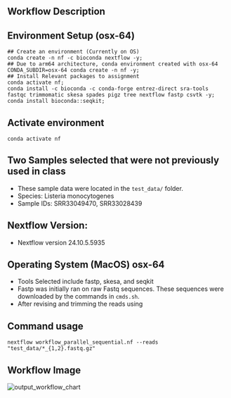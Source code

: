 ## Workflow Description

## Environment Setup (osx-64)
``` 
## Create an environment (Currently on OS)
conda create -n nf -c bioconda nextflow -y;
## Due to arm64 architecture, conda environment created with osx-64
CONDA_SUBDIR=osx-64 conda create -n nf -y;
## Install Relevant packages to assignment
conda activate nf;
conda install -c bioconda -c conda-forge entrez-direct sra-tools fastqc trimmomatic skesa spades pigz tree nextflow fastp csvtk -y;
conda install bioconda::seqkit;
```

## Activate environment
```conda activate nf```

## Two Samples selected that were not previously used in class
* These sample data were located in the ```test_data/``` folder.
* Species: Listeria monocytogenes
* Sample IDs: SRR33049470, SRR33028439

## Nextflow Version:
* Nextflow version 24.10.5.5935

## Operating System (MacOS) osx-64
* Tools Selected include fastp, skesa, and seqkit
* Fastp was initially ran on raw Fastq sequences. These sequences were downloaded by the commands in `cmds.sh`.
* After revising and trimming the reads using 

## Command usage
```nextflow workflow_parallel_sequential.nf --reads "test_data/*_{1,2}.fastq.gz"```

## Workflow Image
![output_workflow_chart](https://github.com/user-attachments/assets/efacd15b-da7d-4308-9621-7ea5a991f0de)
